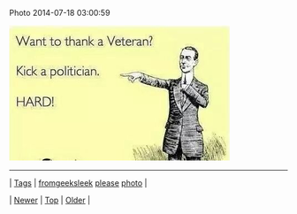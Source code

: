 <!--
title: Photo 2014-07-18 03
date: 2020-06-28T15:27:00.350Z
tags: fromgeeksleek, please, photo
-->


Photo 2014-07-18 03:00:59

![](92108362842-0.jpg)

<!--BOTTOM-POST-NAVIGATION-->
---

| [Tags](tags.md) | [fromgeeksleek](tag-fromgeeksleek.md) [please](tag-please.md) [photo](tag-photo.md) |

| [Newer](92069624119.md) | [Top](index.md) | [Older](92126803274.md) |